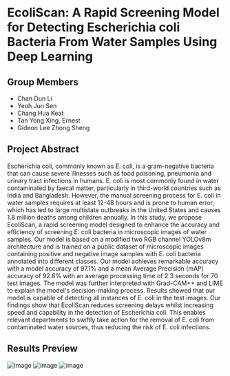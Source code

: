 # EcoliScan: A Rapid Screening Model for Detecting Escherichia coli Bacteria From Water Samples Using Deep Learning

## Group Members
- Chan Dun Li
- Yeoh Jun Sen
- Chang Hua Keat
- Tan Yong Xing, Ernest
- Gideon Lee Zhong Sheng

## Project Abstract

Escherichia coli, commonly known as E. coli, is a gram-negative bacteria that can cause severe illnesses such as food poisoning, pneumonia and urinary tract infections in humans. E. coli is most commonly found in water contaminated by faecal matter, particularly in third-world countries such as India and Bangladesh. However, the manual screening process for E. coli in water samples requires at least 12-48 hours and is prone to human error, which has led to large multistate outbreaks in the United States and causes 1.8 million deaths among children annually. In this study, we propose EcoliScan, a rapid screening model designed to enhance the accuracy and efficiency of screening E. coli bacteria in microscopic images of water samples. Our model is based on a modified two RGB channel YOLOv8m architecture and is trained on a public dataset of microscopic images containing positive and negative image samples with E. coli bacteria annotated into different classes. Our model achieves remarkable accuracy with a model accuracy of 97.1% and a mean Average Precision (mAP) accuracy of 92.6% with an average processing time of 2.3 seconds for 70 test images. The model was further interpreted with Grad-CAM++ and LIME to explain the model's decision-making process. Results showed that our model is capable of detecting all instances of E. coli in the test images. Our findings show that EcoliScan reduces screening delays whilst increasing speed and capability in the detection of Escherichia coli. This enables relevant departments to swiftly take action for the removal of E. coli from contaminated water sources, thus reducing the risk of E. coli infections.

## Results Preview

![image](https://github.com/Ehdunhackme/EcoliScan/assets/75579286/5fdfb80b-149b-454b-b417-a2d73c84283a) ![image](https://github.com/Ehdunhackme/EcoliScan/assets/75579286/bf9c9aa4-c0a0-4274-9031-06c8bdd385f4) ![image](https://github.com/Ehdunhackme/EcoliScan/assets/75579286/5a7f66cd-b9bb-41e7-988d-a20753455c95)


